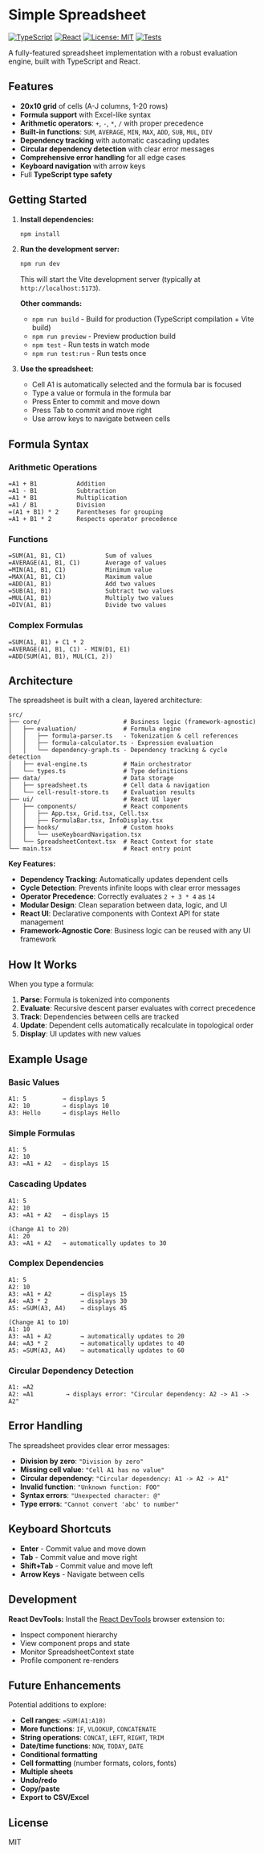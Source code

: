 # Simple Spreadsheet

[![TypeScript](https://img.shields.io/badge/TypeScript-5.3-blue.svg)](https://www.typescriptlang.org/)
[![React](https://img.shields.io/badge/React-19.2-blue.svg)](https://react.dev/)
[![License: MIT](https://img.shields.io/badge/License-MIT-yellow.svg)](https://opensource.org/licenses/MIT)
[![Tests](https://img.shields.io/badge/tests-184%20passing-brightgreen.svg)]()

A fully-featured spreadsheet implementation with a robust evaluation engine, built with TypeScript and React.

## Features

- **20x10 grid** of cells (A-J columns, 1-20 rows)
- **Formula support** with Excel-like syntax
- **Arithmetic operators**: `+`, `-`, `*`, `/` with proper precedence
- **Built-in functions**: `SUM`, `AVERAGE`, `MIN`, `MAX`, `ADD`, `SUB`, `MUL`, `DIV`
- **Dependency tracking** with automatic cascading updates
- **Circular dependency detection** with clear error messages
- **Comprehensive error handling** for all edge cases
- **Keyboard navigation** with arrow keys
- Full **TypeScript type safety**

## Getting Started

1. **Install dependencies:**

   ```bash
   npm install
   ```

2. **Run the development server:**

   ```bash
   npm run dev
   ```

   This will start the Vite development server (typically at `http://localhost:5173`).

   **Other commands:**
   - `npm run build` - Build for production (TypeScript compilation + Vite build)
   - `npm run preview` - Preview production build
   - `npm test` - Run tests in watch mode
   - `npm run test:run` - Run tests once

3. **Use the spreadsheet:**
   - Cell A1 is automatically selected and the formula bar is focused
   - Type a value or formula in the formula bar
   - Press Enter to commit and move down
   - Press Tab to commit and move right
   - Use arrow keys to navigate between cells

## Formula Syntax

### Arithmetic Operations

```
=A1 + B1           Addition
=A1 - B1           Subtraction
=A1 * B1           Multiplication
=A1 / B1           Division
=(A1 + B1) * 2     Parentheses for grouping
=A1 + B1 * 2       Respects operator precedence
```

### Functions

```
=SUM(A1, B1, C1)           Sum of values
=AVERAGE(A1, B1, C1)       Average of values
=MIN(A1, B1, C1)           Minimum value
=MAX(A1, B1, C1)           Maximum value
=ADD(A1, B1)               Add two values
=SUB(A1, B1)               Subtract two values
=MUL(A1, B1)               Multiply two values
=DIV(A1, B1)               Divide two values
```

### Complex Formulas

```
=SUM(A1, B1) + C1 * 2
=AVERAGE(A1, B1, C1) - MIN(D1, E1)
=ADD(SUM(A1, B1), MUL(C1, 2))
```

## Architecture

The spreadsheet is built with a clean, layered architecture:

```
src/
├── core/                       # Business logic (framework-agnostic)
│   ├── evaluation/             # Formula engine
│   │   ├── formula-parser.ts   - Tokenization & cell references
│   │   ├── formula-calculator.ts - Expression evaluation
│   │   └── dependency-graph.ts - Dependency tracking & cycle detection
│   ├── eval-engine.ts          # Main orchestrator
│   └── types.ts                # Type definitions
├── data/                       # Data storage
│   ├── spreadsheet.ts          # Cell data & navigation
│   └── cell-result-store.ts    # Evaluation results
├── ui/                         # React UI layer
│   ├── components/             # React components
│   │   ├── App.tsx, Grid.tsx, Cell.tsx
│   │   ├── FormulaBar.tsx, InfoDisplay.tsx
│   ├── hooks/                  # Custom hooks
│   │   └── useKeyboardNavigation.tsx
│   └── SpreadsheetContext.tsx  # React Context for state
└── main.tsx                    # React entry point
```

**Key Features:**

- **Dependency Tracking**: Automatically updates dependent cells
- **Cycle Detection**: Prevents infinite loops with clear error messages
- **Operator Precedence**: Correctly evaluates `2 + 3 * 4` as `14`
- **Modular Design**: Clean separation between data, logic, and UI
- **React UI**: Declarative components with Context API for state management
- **Framework-Agnostic Core**: Business logic can be reused with any UI framework

## How It Works

When you type a formula:

1. **Parse**: Formula is tokenized into components
2. **Evaluate**: Recursive descent parser evaluates with correct precedence
3. **Track**: Dependencies between cells are tracked
4. **Update**: Dependent cells automatically recalculate in topological order
5. **Display**: UI updates with new values

## Example Usage

### Basic Values

```
A1: 5          → displays 5
A2: 10         → displays 10
A3: Hello      → displays Hello
```

### Simple Formulas

```
A1: 5
A2: 10
A3: =A1 + A2   → displays 15
```

### Cascading Updates

```
A1: 5
A2: 10
A3: =A1 + A2   → displays 15

(Change A1 to 20)
A1: 20
A3: =A1 + A2   → automatically updates to 30
```

### Complex Dependencies

```
A1: 5
A2: 10
A3: =A1 + A2        → displays 15
A4: =A3 * 2         → displays 30
A5: =SUM(A3, A4)    → displays 45

(Change A1 to 10)
A1: 10
A3: =A1 + A2        → automatically updates to 20
A4: =A3 * 2         → automatically updates to 40
A5: =SUM(A3, A4)    → automatically updates to 60
```

### Circular Dependency Detection

```
A1: =A2
A2: =A1         → displays error: "Circular dependency: A2 -> A1 -> A2"
```

## Error Handling

The spreadsheet provides clear error messages:

- **Division by zero**: `"Division by zero"`
- **Missing cell value**: `"Cell A1 has no value"`
- **Circular dependency**: `"Circular dependency: A1 -> A2 -> A1"`
- **Invalid function**: `"Unknown function: FOO"`
- **Syntax errors**: `"Unexpected character: @"`
- **Type errors**: `"Cannot convert 'abc' to number"`

## Keyboard Shortcuts

- **Enter** - Commit value and move down
- **Tab** - Commit value and move right
- **Shift+Tab** - Commit value and move left
- **Arrow Keys** - Navigate between cells

## Development

**React DevTools:**
Install the [React DevTools](https://react.dev/learn/react-developer-tools) browser extension to:

- Inspect component hierarchy
- View component props and state
- Monitor SpreadsheetContext state
- Profile component re-renders

## Future Enhancements

Potential additions to explore:

- **Cell ranges**: `=SUM(A1:A10)`
- **More functions**: `IF`, `VLOOKUP`, `CONCATENATE`
- **String operations**: `CONCAT`, `LEFT`, `RIGHT`, `TRIM`
- **Date/time functions**: `NOW`, `TODAY`, `DATE`
- **Conditional formatting**
- **Cell formatting** (number formats, colors, fonts)
- **Multiple sheets**
- **Undo/redo**
- **Copy/paste**
- **Export to CSV/Excel**

## License

MIT

